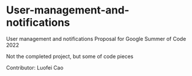 # User-management-and-notifications

User management and notifications
Proposal for Google Summer of Code 2022

Not the completed project, but some of code pieces


Contributor: Luofei Cao

